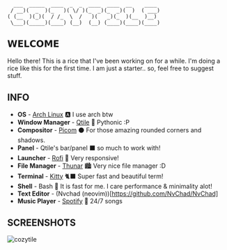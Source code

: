 ```
  ___  _____  ____  _  _  ____  ____  __    ____ 
 / __)(  _  )(_   )( \/ )(_  _)(_  _)(  )  ( ___)
( (__  )(_)(  / /_  \  /   )(   _)(_  )(__  )__) 
 \___)(_____)(____) (__)  (__) (____)(____)(____)

```



## 𝗪𝗘𝗟𝗖𝗢𝗠𝗘 


Hello there! This is a rice that I've been working on for a while. I'm doing a rice like this for the first time. I am just a starter.. so, feel free to suggest stuff.


## INFO

-  **OS** - [Arch Linux](https://aur.archlinux.org/) 🅰️ I use arch btw
-  **Window Manager** - [Qtile](http://www.qtile.org/) 🐍 Pythonic :P
-  **Compositor** - [Picom](https://github.com/ibhagwan/picom) ⚫ For those amazing rounded corners and shadows.
-  **Panel** - Qtile's bar/panel ⬛ so much to work with! 
-  **Launcher** - [Rofi](https://github.com/davatorium/rofi) 🚀 Very responsive!
-  **File Manager** - [Thunar](https://docs.xfce.org/xfce/thunar/start) 🏙️ Very nice file manager :D
-  **Terminal** - [Kitty](https://github.com/kovidgoyal/kitty) 🐈‍⬛ Super fast and beautiful term!
-  **Shell** - Bash 📘 It is fast for me. I care performance & minimality alot!
- **Text Editor** - (Nvchad (neovim))[https://github.com/NvChad/NvChad]
-  **Music Player** - [Spotify](https://www.spotify.com/in-en/) 🎵 24/7 songs 


## SCREENSHOTS

![cozytile](https://raw.githubusercontent.com/Darkkal44/CozyTile/main/preview.png)

